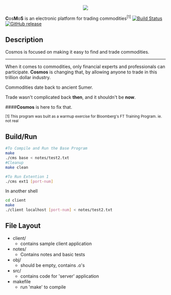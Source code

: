 <p align="center">
  <img src="http://ochoag.com/cosmos/img/logo.png">
</p>

**C**os**M**o**S** is an electronic platform for trading commodities<sup>[1]</sup>
[![Build Status](https://travis-ci.org/gabeochoa/Cosmos.svg?branch=master)](https://travis-ci.org/gabeochoa/Cosmos)
[![GitHub release](https://img.shields.io/github/release/gabeochoa/cosmos.svg?maxAge=2592000)]()

Description
-----

Cosmos is focused on making it easy to find and trade commodities. 

------

When it comes to commodities, only financial experts and professionals can participate. **Cosmos** is changing that, by allowing anyone to trade in this trillion dollar industry. 

Commodities date back to ancient Sumer. 

Trade wasn't complicated back **then**, and it shouldn't be **now**.

####**Cosmos** is here to fix that. 


<sup>[1] This program was built as a warmup exercise for Bloomberg's FT Training Program. ie. not real</sup>

Build/Run
-----

```bash
#To Compile and Run the Base Program
make
./cms base < notes/test2.txt
#Cleanup
make clean
```
```bash
#To Run Extention 1
./cms ext1 [port-num]
```
In another shell

```bash
cd client
make
./client localhost [port-num] < notes/test2.txt
```

File Layout
-----

- client/
	- contains sample client application
- notes/
	- Contains notes and basic tests
- obj/
	- should be empty, contains .o's
- src/
	- contains code for 'server' application
- makefile
	- run 'make' to compile  









